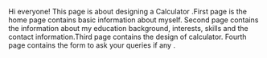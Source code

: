Hi everyone! This page is about designing a Calculator .First page is the home page contains basic information about myself. Second page contains the information about my education background, interests, skills and the contact information.Third page contains the design of calculator. Fourth page contains the form to ask your queries if any .